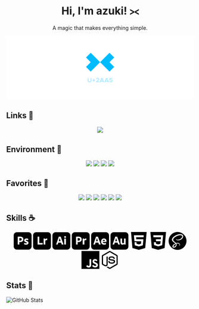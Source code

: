 <div align="center">
    <h1>Hi, I'm azuki! ⪥</h1>
    <p>A magic that makes everything simple.</p>
    <img src="./assets/banner.png">
</div>

## Links 💨
<div align="center">
    <a target="_blank" href="https://twitter.com/sig_azuki">
        <img src="https://img.shields.io/static/v1?style=for-the-badge&logo=twitter&label=Twitter&message=@sig_azuki&color=blue"/>
    </a>
</div>

## Environment 💭
<div align="center">
    <img src="https://img.shields.io/static/v1?label=OS&message=Windows 10&color=blue"/>
    <img src="https://img.shields.io/static/v1?label=Phone&message=Pixel 3a&color=yellow"/>
    <img src="https://img.shields.io/static/v1?label=Clock&message=LaMetric Time&color=red"/>
    <img src="https://img.shields.io/static/v1?label=Mouse&message=M590&color=lightgrey"/>
</div>

## Favorites 🤍
<div align="center">
    <img src="https://img.shields.io/badge/-Windows 8-orange?logo=windows&logoColor=white"/>
    <img src="https://img.shields.io/badge/-iOS-lightgrey?logo=apple&logoColor=white"/>
    <img src="https://img.shields.io/badge/-Node.js-green?logo=nodedotjs&logoColor=white"/>
    <img src="https://img.shields.io/badge/-JavaScript-red?logo=javascript&logoColor=white"/>
    <img src="https://img.shields.io/badge/-TypeScript-blue?logo=typescript&logoColor=white"/>
    <img src="https://img.shields.io/badge/-Visual Studio Code-blue?logo=visualstudiocode&logoColor=white"/>
</div>

## Skills ☕
<div align="center">
    <img width="48px" alt="Photoshop" src="./assets/adobephotoshop.svg"/>
    <img width="48px" alt="Lightroom" src="./assets/adobelightroom.svg"/>
    <img width="48px" alt="Illustrator" src="./assets/adobeillustrator.svg"/>
    <img width="48px" alt="Premiere Pro"src="./assets/adobepremierepro.svg"/>
    <img width="48px" alt="After Effects" src="./assets/adobeaftereffects.svg"/>
    <img width="48px" alt="Audition" src="./assets/adobeaudition.svg"/>
    <img width="48px" alt="HTML5" src="./assets/html5.svg"/>
    <img width="48px" alt="CSS3" src="./assets/css3.svg"/>
    <img width="48px" alt="Sass" src="./assets/sass.svg"/>
    <img width="48px" alt="JavaScript" src="./assets/javascript.svg"/>
    <img width="48px" alt="Node.js" src="./assets/nodedotjs.svg"/>
</div>

## Stats 🤔
![GitHub Stats](https://github-readme-stats.vercel.app/api?username=hijiki02&count_private=true&show_icons=true&theme=graywhite)
